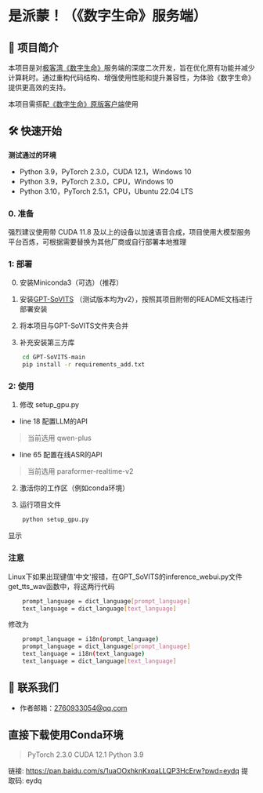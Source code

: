 # 是派蒙！（《数字生命》服务端）

## 🚀 项目简介

本项目是对[极客湾《数字生命》](https://github.com/zixiiu/Digital_Life_Server)服务端的深度二次开发，旨在优化原有功能并减少计算耗时。通过重构代码结构、增强使用性能和提升兼容性，为体验《数字生命》提供更高效的支持。

本项目需搭配[《数字生命》原版客户端](https://github.com/QSWWLTN/DigitalLife)使用

## 🛠️ 快速开始

**测试通过的环境**
- Python 3.9，PyTorch 2.3.0，CUDA 12.1，Windows 10
- Python 3.9，PyTorch 2.3.0，CPU，Windows 10
- Python 3.10，PyTorch 2.5.1，CPU，Ubuntu 22.04 LTS

### 0. 准备

强烈建议使用带 CUDA 11.8 及以上的设备以加速语音合成，项目使用大模型服务平台百炼，可根据需要替换为其他厂商或自行部署本地推理

### 1: 部署

0. 安装Miniconda3（可选）（推荐）

1. 安装[GPT-SoVITS](https://github.com/RVC-Boss/GPT-SoVITS/tree/20240821v2?tab=readme-ov-file) （测试版本均为v2），按照其项目附带的README文档进行部署安装

2. 将本项目与GPT-SoVITS文件夹合并

3. 补充安装第三方库

```bash
    cd GPT-SoVITS-main
    pip install -r requirements_add.txt
```

### 2: 使用

1. 修改 setup_gpu.py

- line 18  配置LLM的API
> 当前选用 qwen-plus
 
- line 65  配置在线ASR的API
> 当前选用 paraformer-realtime-v2

2. 激活你的工作区（例如conda环境）

3. 运行项目文件

```bash
    python setup_gpu.py
```
显示

### 注意

Linux下如果出现键值'中文'报错，在GPT_SoVITS的inference_webui.py文件get_tts_wav函数中，将这两行代码

```bash
    prompt_language = dict_language[prompt_language]
    text_language = dict_language[text_language]
```

修改为

```bash
    prompt_language = i18n(prompt_language)
    prompt_language = dict_language[prompt_language]
    text_language = i18n(text_language)
    text_language = dict_language[text_language]
```

## 📢 联系我们
- 作者邮箱：2760933054@qq.com

## 直接下载使用Conda环境 
> PyTorch 2.3.0 CUDA 12.1 Python 3.9

链接: https://pan.baidu.com/s/1uaOOxhknKxqaLLQP3HcErw?pwd=eydq 提取码: eydq
